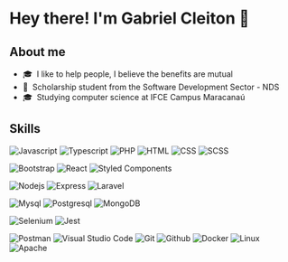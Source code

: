 # Hey there! I'm Gabriel Cleiton :call_me_hand: 

## About me

- 🎓&nbsp; I like to help people, I believe the benefits are mutual
- 💼&nbsp; Scholarship student from the Software Development Sector - NDS
- 🎓&nbsp; Studying computer science at IFCE Campus Maracanaú

## Skills

![Javascript](https://img.shields.io/badge/-Javascript-333333?style=flat&logo=javascript)
![Typescript](https://img.shields.io/badge/-Typescript-333333?style=flat&logo=typescript)
![PHP](https://img.shields.io/badge/-PHP-333333?style=flat&logo=php)
![HTML](https://img.shields.io/badge/-HTML-333333?style=flat&logo=html5)
![CSS](https://img.shields.io/badge/-CSS-333333?style=flat&logo=css3&logoColor=007ACC)
![SCSS](https://img.shields.io/badge/-SCSS-333333?style=flat&logo=sass)

![Bootstrap](https://img.shields.io/badge/-Bootstrap-333333?style=flat&logo=bootstrap)
![React](https://img.shields.io/badge/-React-333333?style=flat&logo=react)
![Styled Components](https://img.shields.io/badge/-Styled%20Components-333333?style=flat&logo=styledcomponents)

![Nodejs](https://img.shields.io/badge/-Nodejs-333333?style=flat&logo=node.js)
![Express](https://img.shields.io/badge/-Express-333333?style=flat&logo=express)
![Laravel](https://img.shields.io/badge/-Laravel-333333?style=flat&logo=laravel)

![Mysql](https://img.shields.io/badge/-Mysql-333333?style=flat&logo=mysql)
![Postgresql](https://img.shields.io/badge/-Postgresql-333333?style=flat&logo=postgresql)
![MongoDB](https://img.shields.io/badge/-MongoDB-333333?style=flat&logo=mongodb)

![Selenium](https://img.shields.io/badge/-Selenium-333333?style=flat&logo=selenium)
![Jest](https://img.shields.io/badge/-Jest-333333?style=flat&logo=jest&logoColor=red)

![Postman](https://img.shields.io/badge/-Postman-333333?style=flat&logo=postman)
![Visual Studio Code](https://img.shields.io/badge/-Visual%20Studio%20Code-333333?style=flat&logo=visual-studio-code&logoColor=007ACC)
![Git](https://img.shields.io/badge/-Git-333333?style=flat&logo=git)
![Github](https://img.shields.io/badge/-Github-333333?style=flat&logo=github)
![Docker](https://img.shields.io/badge/-Docker-333333?style=flat&logo=docker)
![Linux](https://img.shields.io/badge/-Linux-333333?style=flat&logo=linux)
![Apache](https://img.shields.io/badge/-Apache-333333?style=flat&logo=apache&logoColor=red)
